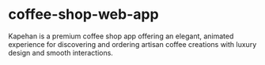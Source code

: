 # coffee-shop-web-app
Kapehan is a premium coffee shop app offering an elegant, animated experience for discovering and ordering artisan coffee creations with luxury design and smooth interactions.
